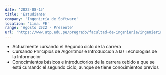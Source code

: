 ```yaml
---
date: '2022-08-16'
title: 'Estudiante'
company: 'Ingeniería de Software'
location: 'Lima, PE'
range: 'Agosto 2022 - Presente'
url: 'https://www.utp.edu.pe/pregrado/facultad-de-ingenieria/ingenieria-de-software'
---
```


- Actualmente cursando el Segundo ciclo de la carrera
- Cursando Principios de Algoritmos e Introducción a las Tecnologías de la Información
- Conocimientos básicos e introductorios de la carrera debido a que se está cursando el segundo ciclo, aunque se tiene conocimientos previos
